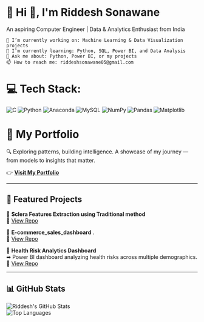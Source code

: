 # 💫 Hi 👋, I'm Riddesh Sonawane

An aspiring Computer Engineer | Data & Analytics Enthusiast from India


    🔭 I’m currently working on: Machine Learning & Data Visualization projects
    🌱 I’m currently learning: Python, SQL, Power BI, and Data Analysis
    💬 Ask me about: Python, Power BI, or my projects
    📫 How to reach me: riddeshsonawane05@gmail.com





# 💻 Tech Stack:
![C](https://img.shields.io/badge/c-%2300599C.svg?style=for-the-badge&logo=c&logoColor=white) ![Python](https://img.shields.io/badge/python-3670A0?style=for-the-badge&logo=python&logoColor=ffdd54) ![Anaconda](https://img.shields.io/badge/Anaconda-%2344A833.svg?style=for-the-badge&logo=anaconda&logoColor=white) ![MySQL](https://img.shields.io/badge/mysql-4479A1.svg?style=for-the-badge&logo=mysql&logoColor=white) ![NumPy](https://img.shields.io/badge/numpy-%23013243.svg?style=for-the-badge&logo=numpy&logoColor=white) ![Pandas](https://img.shields.io/badge/pandas-%23150458.svg?style=for-the-badge&logo=pandas&logoColor=white) ![Matplotlib](https://img.shields.io/badge/Matplotlib-%23ffffff.svg?style=for-the-badge&logo=Matplotlib&logoColor=black)


# 📂 My Portfolio  
🔍 Exploring patterns, building intelligence.
A showcase of my journey — from models to insights that matter.

👉 [**Visit My Portfolio**](https://riddesh-portfolio-link.com)  

---


## 📌 Featured Projects  

🔹 **Sclera Features Extraction using Traditional method**  
🔗 [View Repo](https://github.com/Riddesh05/Sclera-Features-Extraction-using-Traditional-method)  

🔹 **E-commerce_sales_dashboard**  .  
🔗 [View Repo](https://github.com/Riddesh05/E-commerce_sales_dashboard)  

🔹 **Health Risk Analytics Dashboard**  
➡ Power BI dashboard analyzing health risks across multiple demographics.  
🔗 [View Repo](https://github.com/Riddesh05/HealthCareAnalysisDashboards)  

---

## 📊 GitHub Stats  
![Riddesh's GitHub Stats](https://github-readme-stats.vercel.app/api?username=Riddesh05&show_icons=true&theme=tokyonight)  
![Top Languages](https://github-readme-stats.vercel.app/api/top-langs/?username=Riddesh05&layout=compact&theme=tokyonight)  







<!-- Proudly created with GPRM ( https://gprm.itsvg.in ) -->
